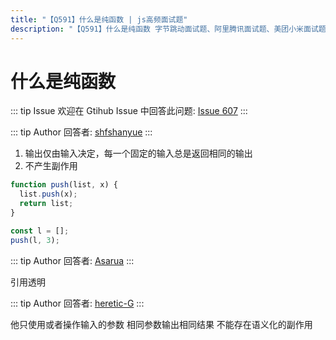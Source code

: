 ```yaml
---
title: "【Q591】什么是纯函数 | js高频面试题"
description: "【Q591】什么是纯函数 字节跳动面试题、阿里腾讯面试题、美团小米面试题。"
---
```


# 什么是纯函数

::: tip Issue
欢迎在 Gtihub Issue 中回答此问题: [Issue 607](https://github.com/shfshanyue/Daily-Question/issues/607)
:::

::: tip Author
回答者: [shfshanyue](https://github.com/shfshanyue)
:::

1. 输出仅由输入决定，每一个固定的输入总是返回相同的输出
2. 不产生副作用

```js
function push(list, x) {
  list.push(x);
  return list;
}

const l = [];
push(l, 3);
```

::: tip Author
回答者: [Asarua](https://github.com/Asarua)
:::

引用透明

::: tip Author
回答者: [heretic-G](https://github.com/heretic-G)
:::

他只使用或者操作输入的参数
相同参数输出相同结果
不能存在语义化的副作用
